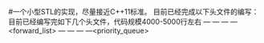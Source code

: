 #一个小型STL的实现，尽量接近C++11标准。
目前已经完成以下头文件的编写：
目前已经编写完如下几个头文件，代码规模4000-5000行左右
—<algorithm>
—<numeric>
—<array>
—<forward_list>
—<list>
—<queue>
—<stack>
—<priority_queue>
